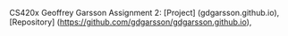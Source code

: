 CS420x
Geoffrey Garsson
Assignment 2: [Project] (gdgarsson.github.io), [Repository] (https://github.com/gdgarsson/gdgarsson.github.io), 

